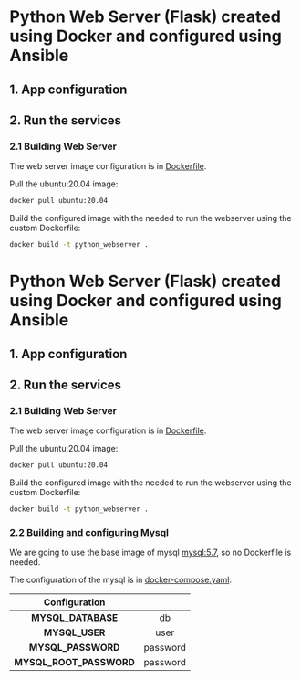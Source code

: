 # Python Web Server (Flask) created using Docker and configured using Ansible

## 1. App configuration

## 2. Run the services
### 2.1 Building Web Server
The web server image configuration is in [Dockerfile](Dockerfile).

Pull the ubuntu:20.04 image:
```bash
docker pull ubuntu:20.04
```

Build the configured image with the needed to run the webserver using the custom Dockerfile:
```bash
docker build -t python_webserver .
```

# Python Web Server (Flask) created using Docker and configured using Ansible

## 1. App configuration

## 2. Run the services
### 2.1 Building Web Server
The web server image configuration is in [Dockerfile](Dockerfile).

Pull the ubuntu:20.04 image:
```bash
docker pull ubuntu:20.04
```

Build the configured image with the needed to run the webserver using the custom Dockerfile:
```bash
docker build -t python_webserver .
```

### 2.2 Building and configuring Mysql
We are going to use the base image of mysql [mysql:5.7](https://hub.docker.com/_/mysql), so no Dockerfile is needed.

The configuration of the mysql is in [docker-compose.yaml](docker-compose.yaml):

| **Configuration** |  |
| :---: | :---: |
| **MYSQL_DATABASE** | db |
| **MYSQL_USER** | user |
| **MYSQL_PASSWORD** | password |
| **MYSQL_ROOT_PASSWORD** | password |

